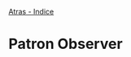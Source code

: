[Atras - Indice](https://github.com/Maticor93/DA2-Tecnologia/tree/angular-service)

# Patron Observer